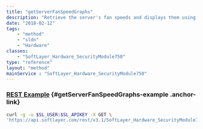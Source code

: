 ```yaml
---
title: "getServerFanSpeedGraphs"
description: "Retrieve the server's fan speeds and displays them using tachometer graphs.  Data used to construct graphs is retrieved from the server's remote management card.  All graphs returned will have a title associated with it. "
date: "2018-02-12"
tags:
    - "method"
    - "sldn"
    - "Hardware"
classes:
    - "SoftLayer_Hardware_SecurityModule750"
type: "reference"
layout: "method"
mainService : "SoftLayer_Hardware_SecurityModule750"
---
```


### [REST Example](#getServerFanSpeedGraphs-example) <a href="/article/rest/"><i class="fas fa-question"></i></a> {#getServerFanSpeedGraphs-example .anchor-link} 
```bash
curl -g -u $SL_USER:$SL_APIKEY -X GET \
'https://api.softlayer.com/rest/v3.1/SoftLayer_Hardware_SecurityModule750/{SoftLayer_Hardware_SecurityModule750ID}/getServerFanSpeedGraphs'
```
